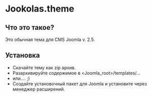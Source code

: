 # Jookolas.theme

## Что это такое?

Это обычная тема для CMS Joomla v. 2.5.

## Установка

* Скачайте тему как zip архив.
* Разархивируйте содержимое в <Joomla_root>/templates/...
* или.... ;)
* Создайте установочный пакет для Joomla и установите через менеджер расширений.
